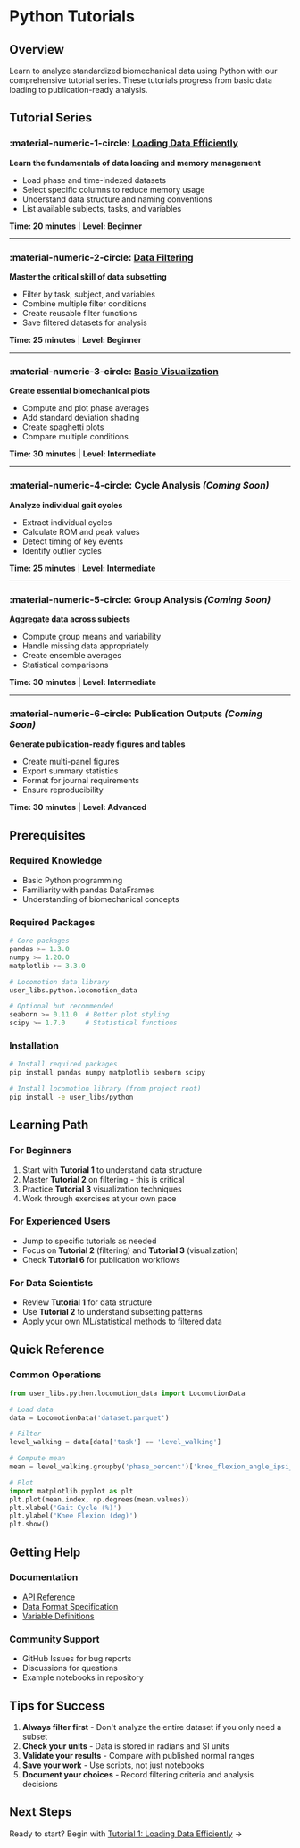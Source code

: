 # Python Tutorials

## Overview

Learn to analyze standardized biomechanical data using Python with our comprehensive tutorial series. These tutorials progress from basic data loading to publication-ready analysis.

## Tutorial Series

### :material-numeric-1-circle: [Loading Data Efficiently](01_loading_data.md)
**Learn the fundamentals of data loading and memory management**
- Load phase and time-indexed datasets
- Select specific columns to reduce memory usage
- Understand data structure and naming conventions
- List available subjects, tasks, and variables

**Time: 20 minutes** | **Level: Beginner**

---

### :material-numeric-2-circle: [Data Filtering](02_data_filtering.md)
**Master the critical skill of data subsetting**
- Filter by task, subject, and variables
- Combine multiple filter conditions
- Create reusable filter functions
- Save filtered datasets for analysis

**Time: 25 minutes** | **Level: Beginner**

---

### :material-numeric-3-circle: [Basic Visualization](03_visualization.md)
**Create essential biomechanical plots**
- Compute and plot phase averages
- Add standard deviation shading
- Create spaghetti plots
- Compare multiple conditions

**Time: 30 minutes** | **Level: Intermediate**

---

### :material-numeric-4-circle: Cycle Analysis *(Coming Soon)*
**Analyze individual gait cycles**
- Extract individual cycles
- Calculate ROM and peak values
- Detect timing of key events
- Identify outlier cycles

**Time: 25 minutes** | **Level: Intermediate**

---

### :material-numeric-5-circle: Group Analysis *(Coming Soon)*
**Aggregate data across subjects**
- Compute group means and variability
- Handle missing data appropriately
- Create ensemble averages
- Statistical comparisons

**Time: 30 minutes** | **Level: Intermediate**

---

### :material-numeric-6-circle: Publication Outputs *(Coming Soon)*
**Generate publication-ready figures and tables**
- Create multi-panel figures
- Export summary statistics
- Format for journal requirements
- Ensure reproducibility

**Time: 30 minutes** | **Level: Advanced**

## Prerequisites

### Required Knowledge
- Basic Python programming
- Familiarity with pandas DataFrames
- Understanding of biomechanical concepts

### Required Packages
```python
# Core packages
pandas >= 1.3.0
numpy >= 1.20.0
matplotlib >= 3.3.0

# Locomotion data library
user_libs.python.locomotion_data

# Optional but recommended
seaborn >= 0.11.0  # Better plot styling
scipy >= 1.7.0     # Statistical functions
```

### Installation
```bash
# Install required packages
pip install pandas numpy matplotlib seaborn scipy

# Install locomotion library (from project root)
pip install -e user_libs/python
```

## Learning Path

### For Beginners
1. Start with **Tutorial 1** to understand data structure
2. Master **Tutorial 2** on filtering - this is critical
3. Practice **Tutorial 3** visualization techniques
4. Work through exercises at your own pace

### For Experienced Users
- Jump to specific tutorials as needed
- Focus on **Tutorial 2** (filtering) and **Tutorial 3** (visualization)
- Check **Tutorial 6** for publication workflows

### For Data Scientists
- Review **Tutorial 1** for data structure
- Use **Tutorial 2** to understand subsetting patterns
- Apply your own ML/statistical methods to filtered data

## Quick Reference

### Common Operations
```python
from user_libs.python.locomotion_data import LocomotionData

# Load data
data = LocomotionData('dataset.parquet')

# Filter
level_walking = data[data['task'] == 'level_walking']

# Compute mean
mean = level_walking.groupby('phase_percent')['knee_flexion_angle_ipsi_rad'].mean()

# Plot
import matplotlib.pyplot as plt
plt.plot(mean.index, np.degrees(mean.values))
plt.xlabel('Gait Cycle (%)')
plt.ylabel('Knee Flexion (deg)')
plt.show()
```

## Getting Help

### Documentation
- [API Reference](../../api/locomotion-data-api.md)
- [Data Format Specification](../../../reference/standard_spec/standard_spec.md)
- [Variable Definitions](../../../reference/biomechanical_standard.md)

### Community Support
- GitHub Issues for bug reports
- Discussions for questions
- Example notebooks in repository

## Tips for Success

1. **Always filter first** - Don't analyze the entire dataset if you only need a subset
2. **Check your units** - Data is stored in radians and SI units
3. **Validate your results** - Compare with published normal ranges
4. **Save your work** - Use scripts, not just notebooks
5. **Document your choices** - Record filtering criteria and analysis decisions

## Next Steps

Ready to start? Begin with [Tutorial 1: Loading Data Efficiently](01_loading_data.md) →